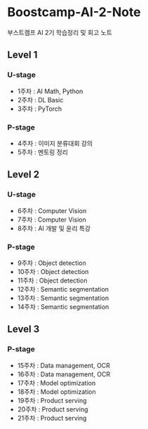 # Boostcamp-AI-2-Note

부스트캠프 AI 2기 학습정리 및 회고 노트

## Level 1
### U-stage
- 1주차 : AI Math, Python
- 2주차 : DL Basic
- 3주차 : PyTorch

### P-stage
- 4주차 : 이미지 분류대회 강의
- 5주차 : 멘토링 정리

## Level 2
### U-stage
- 6주차 : Computer Vision
- 7주차 : Computer Vision
- 8주차 : AI 개발 및 윤리 특강

### P-stage
- 9주차 : Object detection
- 10주차 : Object detection
- 11주차 : Object detection
- 12주차 : Semantic segmentation
- 13주차 : Semantic segmentation
- 14주차 : Semantic segmentation

## Level 3
### P-stage
- 15주차 : Data management, OCR
- 16주차 : Data management, OCR
- 17주차 : Model optimization
- 18주차 : Model optimization
- 19주차 : Product serving
- 20주차 : Product serving
- 21주차 : Product serving

